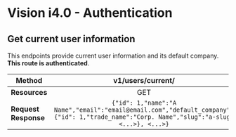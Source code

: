 # Vision i4.0 - Authentication

## Get current user information
This endpoints provide current user information and its default company. **This route is authenticated**.

| **Method**            | v1/users/current/     |
|-----------------------|:---------------------:|
| **Resources**         | GET                   |
| **Request Response**  | `{"id": 1,"name":"A Name","email":"email@email.com","default_company":{"id": 1,"trade_name":"Corp. Name","slug":"a-slug"<...>}, <...>}` |
